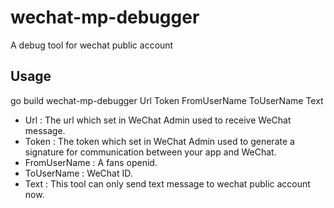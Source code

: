 # wechat-mp-debugger
A debug tool for wechat public account

## Usage

go build
wechat-mp-debugger Url Token FromUserName ToUserName Text

* Url : The url which set in WeChat Admin used to receive WeChat message.
* Token : The token which set in WeChat Admin used to generate a signature for communication between your app and WeChat.
* FromUserName : A fans openid.
* ToUserName : WeChat ID.
* Text : This tool can only send text message to wechat public account now.
